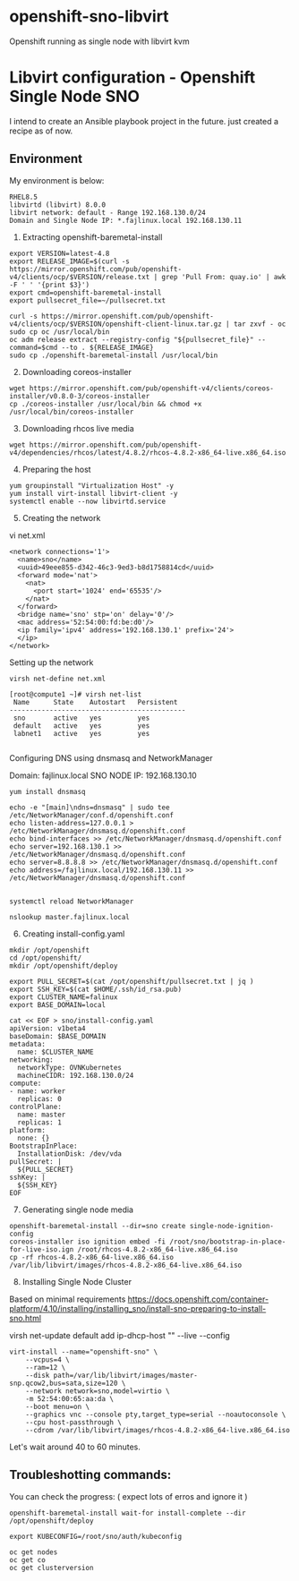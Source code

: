 # openshift-sno-libvirt
Openshift running as single node with libvirt kvm


# Libvirt configuration - Openshift Single Node SNO 

I intend to create an Ansible playbook project in the future. 
just created a recipe as of now. 


## Environment

My environment is below:

```
RHEL8.5
libvirtd (libvirt) 8.0.0 
libvirt network: default - Range 192.168.130.0/24 
Domain and Single Node IP: *.fajlinux.local 192.168.130.11 
```

1) Extracting openshift-baremetal-install

```
export VERSION=latest-4.8
export RELEASE_IMAGE=$(curl -s https://mirror.openshift.com/pub/openshift-v4/clients/ocp/$VERSION/release.txt | grep 'Pull From: quay.io' | awk -F ' ' '{print $3}')
export cmd=openshift-baremetal-install
export pullsecret_file=~/pullsecret.txt

curl -s https://mirror.openshift.com/pub/openshift-v4/clients/ocp/$VERSION/openshift-client-linux.tar.gz | tar zxvf - oc
sudo cp oc /usr/local/bin
oc adm release extract --registry-config "${pullsecret_file}" --command=$cmd --to . ${RELEASE_IMAGE}
sudo cp ./openshift-baremetal-install /usr/local/bin
```

2) Downloading coreos-installer 

```
wget https://mirror.openshift.com/pub/openshift-v4/clients/coreos-installer/v0.8.0-3/coreos-installer
cp ./coreos-installer /usr/local/bin && chmod +x /usr/local/bin/coreos-installer
```

3) Downloading rhcos live media 

```
wget https://mirror.openshift.com/pub/openshift-v4/dependencies/rhcos/latest/4.8.2/rhcos-4.8.2-x86_64-live.x86_64.iso
```

4) Preparing the host

```
yum groupinstall "Virtualization Host" -y
yum install virt-install libvirt-client -y
systemctl enable --now libvirtd.service
```

5) Creating the network 

vi net.xml 

```
<network connections='1'>
  <name>sno</name>
  <uuid>49eee855-d342-46c3-9ed3-b8d1758814cd</uuid>
  <forward mode='nat'>
    <nat>
      <port start='1024' end='65535'/>
    </nat>
  </forward>
  <bridge name='sno' stp='on' delay='0'/>
  <mac address='52:54:00:fd:be:d0'/>
  <ip family='ipv4' address='192.168.130.1' prefix='24'>
  </ip>
</network>
```

Setting up the network 

```
virsh net-define net.xml

[root@compute1 ~]# virsh net-list 
 Name      State    Autostart   Persistent
--------------------------------------------
 sno       active   yes         yes
 default   active   yes         yes
 labnet1   active   yes         yes
 
```

Configuring DNS using dnsmasq and NetworkManager

Domain: fajlinux.local 
SNO NODE IP: 192.168.130.10

```
yum install dnsmasq

echo -e "[main]\ndns=dnsmasq" | sudo tee /etc/NetworkManager/conf.d/openshift.conf
echo listen-address=127.0.0.1 > /etc/NetworkManager/dnsmasq.d/openshift.conf
echo bind-interfaces >> /etc/NetworkManager/dnsmasq.d/openshift.conf
echo server=192.168.130.1 >> /etc/NetworkManager/dnsmasq.d/openshift.conf
echo server=8.8.8.8 >> /etc/NetworkManager/dnsmasq.d/openshift.conf
echo address=/fajlinux.local/192.168.130.11 >> /etc/NetworkManager/dnsmasq.d/openshift.conf


systemctl reload NetworkManager

nslookup master.fajlinux.local

```

6) Creating install-config.yaml

```
mkdir /opt/openshift 
cd /opt/openshift/
mkdir /opt/openshift/deploy

export PULL_SECRET=$(cat /opt/openshift/pullsecret.txt | jq )
export SSH_KEY=$(cat $HOME/.ssh/id_rsa.pub)
export CLUSTER_NAME=falinux
export BASE_DOMAIN=local

cat << EOF > sno/install-config.yaml
apiVersion: v1beta4
baseDomain: $BASE_DOMAIN
metadata:
  name: $CLUSTER_NAME
networking:
  networkType: OVNKubernetes
  machineCIDR: 192.168.130.0/24
compute:
- name: worker
  replicas: 0
controlPlane:
  name: master
  replicas: 1
platform:
  none: {}
BootstrapInPlace:
  InstallationDisk: /dev/vda
pullSecret: |
  ${PULL_SECRET}
sshKey: |
  ${SSH_KEY}
EOF
```

7) Generating single node media 

```
openshift-baremetal-install --dir=sno create single-node-ignition-config
coreos-installer iso ignition embed -fi /root/sno/bootstrap-in-place-for-live-iso.ign /root/rhcos-4.8.2-x86_64-live.x86_64.iso
cp -rf rhcos-4.8.2-x86_64-live.x86_64.iso /var/lib/libvirt/images/rhcos-4.8.2-x86_64-live.x86_64.iso
```


8) Installing Single Node Cluster 

Based on minimal requirements 
https://docs.openshift.com/container-platform/4.10/installing/installing_sno/install-sno-preparing-to-install-sno.html


virsh net-update default add ip-dhcp-host "<host mac='52:54:00:65:aa:da' name='cluster.fajlinux.local' ip='192.168.130.11'/>" --live --config

```
virt-install --name="openshift-sno" \
    --vcpus=4 \
    --ram=12 \
    --disk path=/var/lib/libvirt/images/master-snp.qcow2,bus=sata,size=120 \
    --network network=sno,model=virtio \
    -m 52:54:00:65:aa:da \
    --boot menu=on \
    --graphics vnc --console pty,target_type=serial --noautoconsole \
    --cpu host-passthrough \
    --cdrom /var/lib/libvirt/images/rhcos-4.8.2-x86_64-live.x86_64.iso
```

Let's wait around 40 to 60 minutes. 


## Troubleshotting commands: 

You can check the progress:  ( expect lots of erros and ignore it )

```
openshift-baremetal-install wait-for install-complete --dir /opt/openshift/deploy

export KUBECONFIG=/root/sno/auth/kubeconfig

oc get nodes
oc get co 
oc get clusterversion
```
